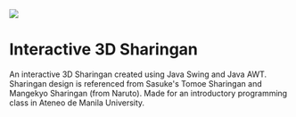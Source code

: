 <img src=".\proj-gif.gif"/>

# Interactive 3D Sharingan
An interactive 3D Sharingan created using Java Swing and Java AWT. Sharingan design is referenced from Sasuke's Tomoe Sharingan and Mangekyo Sharingan (from Naruto). Made for an introductory programming class in Ateneo de Manila University.
